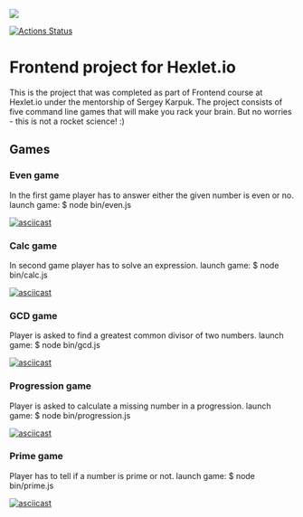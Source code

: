 
<a href="https://codeclimate.com/github/notimetoanalyse/frontend-project-lvl1"><img src="https://api.codeclimate.com/v1/badges/a99a88d28ad37a79dbf6/maintainability" /></a>

[![Actions Status](https://github.com/notimetoanalyse/frontend-project-lvl1/workflows/Node.js%20CI/badge.svg)](https://github.com/notimetoanalyse/frontend-project-lvl1/actions?query=workflow%3A"Node.js+CI")

# Frontend project for Hexlet.io

This is the project that was completed as part of Frontend course at Hexlet.io under the mentorship of Sergey Karpuk. The project consists of five command line games that will make you rack your brain. But no worries - this is not a rocket science! :)

## Games

### Even game

In the first game player has to answer either the given number is even or no.
launch game: $ node bin/even.js

[![asciicast](https://asciinema.org/a/Mn5SgUL21kWDv7iX96mp4f29s.svg)](https://asciinema.org/a/Mn5SgUL21kWDv7iX96mp4f29s)


### Calc game

In second game player has to solve an expression.
launch game: $ node bin/calc.js

[![asciicast](https://asciinema.org/a/xrtjfE3X2XNs2qiSgD8yDFigx.svg)](https://asciinema.org/a/xrtjfE3X2XNs2qiSgD8yDFigx)


### GCD game

Player is asked to find a greatest common divisor of two numbers.
launch game: $ node bin/gcd.js

[![asciicast](https://asciinema.org/a/jvc8yDv7HgJQZU5Olsjpmd9eB.svg)](https://asciinema.org/a/jvc8yDv7HgJQZU5Olsjpmd9eB)


### Progression game

Player is asked to calculate a missing number in a progression.
launch game: $ node bin/progression.js

[![asciicast](https://asciinema.org/a/TBOM2ctOkYGbVF3j0MjplFerI.svg)](https://asciinema.org/a/TBOM2ctOkYGbVF3j0MjplFerI)


### Prime game

Player has to tell if a number is prime or not.
launch game: $ node bin/prime.js

[![asciicast](https://asciinema.org/a/IP19TujHl9JluBs2Iga94utVr.svg)](https://asciinema.org/a/IP19TujHl9JluBs2Iga94utVr)
